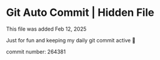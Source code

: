 # Git Auto Commit | Hidden File

This file was added Feb 12, 2025

Just for fun and keeping my daily git commit active 🤪

commit number: 264381
